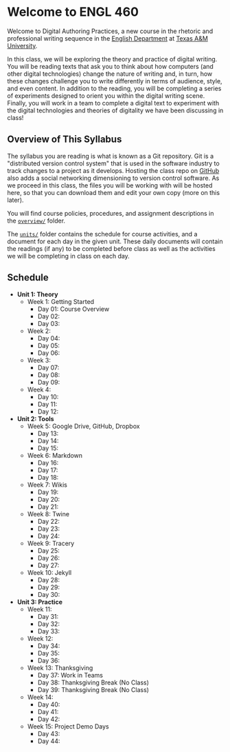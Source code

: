 # Welcome to ENGL 460

Welcome to Digital Authoring Practices, a new course in the rhetoric and professional writing sequence in the [English Department](https://english.tamu.edu) at [Texas A&M University](https://www.tamu.edu).

In this class, we will be exploring the theory and practice of digital writing. You will be reading texts that ask you to think about how computers (and other digital technologies) change the nature of writing and, in turn, how these changes challenge you to write differently in terms of audience, style, and even content. In addition to the reading, you will be completing a series of experiments designed to orient you within the digital writing scene. Finally, you will work in a team to complete a digital text to experiment with the digital technologies and theories of digitality we have been discussing in class!

## Overview of This Syllabus

The syllabus you are reading is what is known as a Git repository. Git is a "distributed version control system" that is used in the software industry to track changes to a project as it develops. Hosting the class repo on [GitHub](https://github.com) also adds a social networking dimensioning to version control software. As we proceed in this class, the files you will be working with will be hosted here, so that you can download them and edit your own copy (more on this later).

You will find course policies, procedures, and assignment descriptions in the [`overview/`](overview/) folder.

The [`units/`](units/) folder contains the schedule for course activities, and a document for each day in the given unit. These daily documents will contain the readings (if any) to be completed before class as well as the activities we will be completing in class on each day.

## Schedule

* **Unit 1: Theory**
	* Week 1: Getting Started
		* Day 01: Course Overview
		* Day 02: 
		* Day 03: 
	* Week 2: 
		* Day 04: 
		* Day 05: 
		* Day 06: 
	* Week 3: 
		* Day 07: 
		* Day 08: 
		* Day 09:
	* Week 4: 
		* Day 10: 
		* Day 11: 
		* Day 12: 
* **Unit 2: Tools**
	* Week 5: Google Drive, GitHub, Dropbox
		* Day 13: 
		* Day 14: 
		* Day 15: 
	* Week 6: Markdown
		* Day 16: 
		* Day 17: 
		* Day 18: 
	* Week 7: Wikis
		* Day 19: 
		* Day 20: 
		* Day 21: 
	* Week 8: Twine
		* Day 22: 
		* Day 23: 
		* Day 24: 
	* Week 9: Tracery
		* Day 25: 
		* Day 26: 
		* Day 27: 
	* Week 10: Jekyll
		* Day 28: 
		* Day 29: 
		* Day 30: 
* **Unit 3: Practice**
	* Week 11: 
		* Day 31: 
		* Day 32: 
		* Day 33: 
	* Week 12:
		* Day 34: 
		* Day 35: 
		* Day 36: 
	* Week 13: Thanksgiving
		* Day 37: Work in Teams
		* Day 38: Thanksgiving Break (No Class)
		* Day 39: Thanksgiving Break (No Class)
	* Week 14:
		* Day 40: 
		* Day 41: 
		* Day 42: 
	* Week 15: Project Demo Days
		* Day 43: 
		* Day 44: 